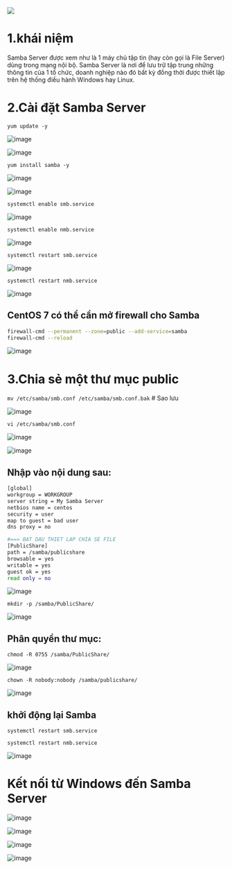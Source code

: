 <img src="https://www.totolink.vn/public/uploads/img_post/samba-server-la-gi-tong-quan-ve-giao-thuc-smb-1.jpg">

# 1.khái niệm
Samba Server được xem như là 1 máy chủ tập tin (hay còn gọi là File Server) dùng trong mạng nội bộ. Samba Server là nơi để lưu trữ tập trung những thông tin của 1 tổ chức, doanh nghiệp nào đó bất kỳ đồng thời được thiết lập trên hệ thống điều hành Windows hay Linux.

# 2.Cài đặt Samba Server
`yum update -y`

![image](https://user-images.githubusercontent.com/110179869/190939602-02ba395a-9e21-41ea-8b5c-7cb67e473d63.png)

![image](https://user-images.githubusercontent.com/110179869/190939609-0e588c9e-eb15-4395-92cc-122dc8954a92.png)

`yum install samba -y`

![image](https://user-images.githubusercontent.com/110179869/190939654-b35a3b1d-5847-4061-9ab3-5d1261c04746.png)

![image](https://user-images.githubusercontent.com/110179869/190939668-1e55b7fc-86c7-409c-8400-4b1c6bb7fd3f.png)

`systemctl enable smb.service`

![image](https://user-images.githubusercontent.com/110179869/190939759-96f0e88c-4847-4db8-98da-bcbba5d5aa6c.png)

`systemctl enable nmb.service`

![image](https://user-images.githubusercontent.com/110179869/190939795-68825a4a-7a27-4e10-b525-4018944f4f42.png)

`systemctl restart smb.service`

![image](https://user-images.githubusercontent.com/110179869/190939840-c9f6b419-ab70-431a-bef1-7d3455813211.png)

`systemctl restart nmb.service`

![image](https://user-images.githubusercontent.com/110179869/190939860-9e73331c-80aa-4ea0-a769-faf0f9c763cf.png)

## CentOS 7 có thể cần mở firewall cho Samba
```sh
firewall-cmd --permanent --zone=public --add-service=samba
firewall-cmd --reload
```

![image](https://user-images.githubusercontent.com/110179869/190941661-fbe0d6e5-06bb-4966-9ec7-790cd872c2fd.png)

# 3.Chia sẻ một thư mục public
`mv /etc/samba/smb.conf /etc/samba/smb.conf.bak`     # Sao lưu

![image](https://user-images.githubusercontent.com/110179869/190940342-ba800ff8-ba66-400d-ab22-61c80f3078d5.png)

`vi /etc/samba/smb.conf`  

![image](https://user-images.githubusercontent.com/110179869/190940371-a61cf5b4-6585-4701-8733-5c3881ea658e.png)

![image](https://user-images.githubusercontent.com/110179869/190941881-b27030e8-abba-44a9-8e42-5f76fa0f088d.png)

## Nhập vào nội dung sau:

```sh
[global]
workgroup = WORKGROUP
server string = My Samba Server
netbios name = centos
security = user
map to guest = bad user
dns proxy = no

#=== BAT DAU THIET LAP CHIA SE FILE
[PublicShare]
path = /samba/publicshare
browsable = yes
writable = yes
guest ok = yes
read only = no 
```

![image](https://user-images.githubusercontent.com/110179869/190941193-860aff36-dac6-4c49-8fd9-c5a1b04caca3.png)

`mkdir -p /samba/PublicShare/`

![image](https://user-images.githubusercontent.com/110179869/190940527-4296358f-05e3-4638-aaaa-f4a18a5127af.png)

## Phân quyền thư mục:
`chmod -R 0755 /samba/PublicShare/`

![image](https://user-images.githubusercontent.com/110179869/190940571-d4fded62-2a3b-49d2-8779-6897d8dab119.png)

`chown -R nobody:nobody /samba/publicshare/`

![image](https://user-images.githubusercontent.com/110179869/190940637-a5a55233-9be9-43f9-89b6-edf879aac835.png)

## khởi động lại Samba
`systemctl restart smb.service`

`systemctl restart nmb.service`

![image](https://user-images.githubusercontent.com/110179869/190940749-2612a0de-f6b4-4e93-ba9e-71c390e1a2e7.png)

# Kết nối từ Windows đến Samba Server
![image](https://user-images.githubusercontent.com/110179869/190940785-699fb34c-7971-45f1-9cd8-268bb2d7c917.png)

![image](https://user-images.githubusercontent.com/110179869/190940865-e236485b-39bf-4e03-ae45-d6a4583c6258.png)

![image](https://user-images.githubusercontent.com/110179869/190942144-b0fc37fc-fb83-4525-a420-b8bbc4687a3b.png)

![image](https://user-images.githubusercontent.com/110179869/190942167-9a6d1ab5-b5f5-4168-809f-8b18a74ef8de.png)
